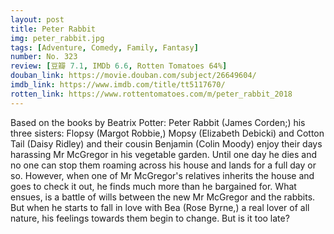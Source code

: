 ```yaml
---
layout: post 
title: Peter Rabbit
img: peter_rabbit.jpg
tags: [Adventure, Comedy, Family, Fantasy]
number: No. 323
review: [豆瓣 7.1, IMDb 6.6, Rotten Tomatoes 64%]
douban_link: https://movie.douban.com/subject/26649604/
imdb_link: https://www.imdb.com/title/tt5117670/
rotten_link: https://www.rottentomatoes.com/m/peter_rabbit_2018
---
```


Based on the books by Beatrix Potter: Peter Rabbit (James Corden;) his three sisters: Flopsy (Margot Robbie,) Mopsy (Elizabeth Debicki) and Cotton Tail (Daisy Ridley) and their cousin Benjamin (Colin Moody) enjoy their days harassing Mr McGregor in his vegetable garden. Until one day he dies and no one can stop them roaming across his house and lands for a full day or so. However, when one of Mr McGregor's relatives inherits the house and goes to check it out, he finds much more than he bargained for. What ensues, is a battle of wills between the new Mr McGregor and the rabbits. But when he starts to fall in love with Bea (Rose Byrne,) a real lover of all nature, his feelings towards them begin to change. But is it too late?